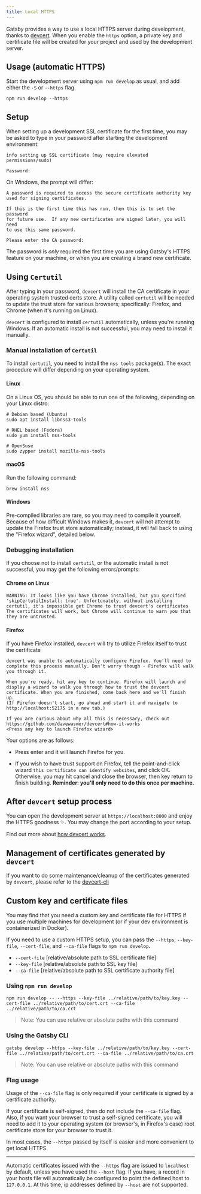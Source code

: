 ```yaml
---
title: Local HTTPS
---
```


Gatsby provides a way to use a local HTTPS server during development, thanks to [devcert](https://github.com/davewasmer/devcert). When you enable the `https` option, a private key and certificate file will be created for your project and used by the development server.

## Usage (automatic HTTPS)

Start the development server using `npm run develop` as usual, and add either the `-S` or `--https` flag.

```shell
npm run develop --https
```

## Setup

When setting up a development SSL certificate for the first time, you may be asked to type in your password after starting the development environment:

```text
info setting up SSL certificate (may require elevated permissions/sudo)

Password:
```

On Windows, the prompt will differ:

```text
A password is required to access the secure certificate authority key
used for signing certificates.

If this is the first time this has run, then this is to set the password
for future use.  If any new certificates are signed later, you will need
to use this same password.

Please enter the CA password:
```

The password is _only_ required the first time you are using Gatsby's HTTPS feature on your machine, or when you are creating a brand new certificate.

## Using `Certutil`

After typing in your password, `devcert` will install the CA certificate in your operating system trusted certs store. A utility called `certutil` will be needed to update the trust store for various browsers; specifically: Firefox, and Chrome (when it's running on Linux).

`devcert` is configured to install `certutil` automatically, unless you're running Windows. If an automatic install is not successful, you may need to install it manually.

### Manual installation of `Certutil`

To install `certutil`, you need to install the `nss tools` package(s). The exact procedure will differ depending on your operating system.

#### Linux

On a Linux OS, you should be able to run one of the following, depending on your Linux distro:

```shell
# Debian based (Ubuntu)
sudo apt install libnss3-tools

# RHEL based (Fedora)
sudo yum install nss-tools

# OpenSuse
sudo zypper install mozilla-nss-tools
```

#### macOS

Run the following command:

```shell
brew install nss
```

#### Windows

Pre-compiled libraries are rare, so you may need to compile it yourself. Because of how difficult Windows makes it, `devcert` will not attempt to update the Firefox trust store automatically; instead, it will fall back to using the "Firefox wizard", detailed below.

### Debugging installation

If you choose not to install `certutil`, or the automatic install is not successful, you may get the following errors/prompts:

#### Chrome on Linux

```text
WARNING: It looks like you have Chrome installed, but you specified
'skipCertutilInstall: true'. Unfortunately, without installing
certutil, it's impossible get Chrome to trust devcert's certificates
The certificates will work, but Chrome will continue to warn you that
they are untrusted.
```

#### Firefox

If you have Firefox installed, `devcert` will try to utilize Firefox itself to trust the certificate

```text
devcert was unable to automatically configure Firefox. You'll need to
complete this process manually. Don't worry though - Firefox will walk
you through it.

When you're ready, hit any key to continue. Firefox will launch and
display a wizard to walk you through how to trust the devcert
certificate. When you are finished, come back here and we'll finish up.
(If Firefox doesn't start, go ahead and start it and navigate to
http://localhost:52175 in a new tab.)

If you are curious about why all this is necessary, check out
https://github.com/davewasmer/devcert#how-it-works
<Press any key to launch Firefox wizard>
```

Your options are as follows:

- Press enter and it will launch Firefox for you.

- If you wish to have trust support on Firefox, tell the point-and-click wizard `this certificate can identify websites`, and click OK. Otherwise, you may hit cancel and close the browser, then key return to finish building. **Reminder: you'll only need to do this once per machine.**

## After `devcert` setup process

You can open the development server at `https://localhost:8000` and enjoy the HTTPS goodness ✨. You may change the port according to your setup.

Find out more about [how devcert works](https://github.com/davewasmer/devcert#how-it-works).

## Management of certificates generated by `devcert`

If you want to do some maintenance/cleanup of the certificates generated by `devcert`, please refer to the [devcert-cli](https://github.com/davewasmer/devcert-cli/blob/master/README.md)

## Custom key and certificate files

You may find that you need a custom key and certificate file for HTTPS if you use multiple
machines for development (or if your dev environment is containerized in Docker).

If you need to use a custom HTTPS setup, you can pass the `--https`, `--key-file`,
`--cert-file`, and `--ca-file` flags to `npm run develop`.

- `--cert-file` [relative/absolute path to SSL certificate file]
- `--key-file` [relative/absolute path to SSL key file]
- `--ca-file` [relative/absolute path to SSL certificate authority file]

### Using `npm run develop`

```shell
npm run develop -- --https --key-file ../relative/path/to/key.key --cert-file ../relative/path/to/cert.crt --ca-file ../relative/path/to/ca.crt
```

> Note: You can use relative or absolute paths with this command

### Using the Gatsby CLI

```shell
gatsby develop --https --key-file ../relative/path/to/key.key --cert-file ../relative/path/to/cert.crt --ca-file ../relative/path/to/ca.crt
```

> Note: You can use relative or absolute paths with this command

### Flag usage

Usage of the `--ca-file` flag is only required if your certificate is signed by a certificate authority.

If your certificate is self-signed, then do not include the `--ca-file` flag. Also, if you want your browser to trust a self-signed certificate, you will need to add it to your operating system (or browser's, in Firefox's case) root certificate store for your browser to trust it.

In most cases, the `--https` passed by itself is easier and more convenient to get local HTTPS.

---

Automatic certificates issued with the `--https` flag are issued to `localhost` by default, unless you have used the `--host` flag. If you have, a record in your hosts file will automatically be configured to point the defined host to `127.0.0.1`. At this time, ip addresses defined by `--host` are not supported.
